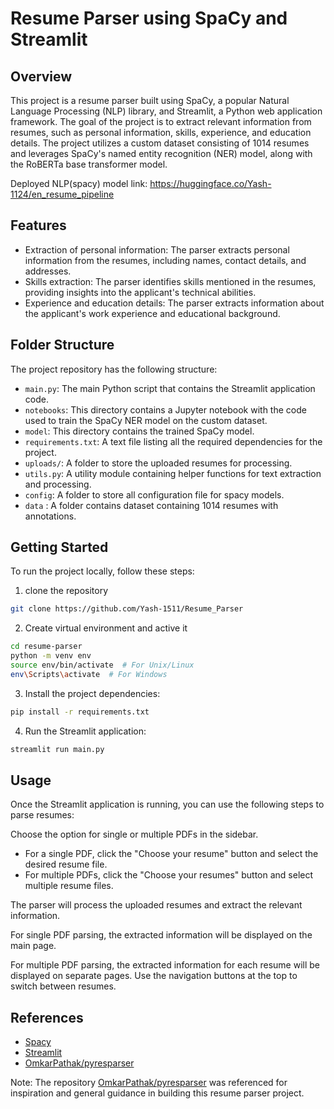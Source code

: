 # Resume Parser using SpaCy and Streamlit

## Overview

This project is a resume parser built using SpaCy, a popular Natural Language Processing (NLP) library, and Streamlit, a Python web application framework. The goal of the project is to extract relevant information from resumes, such as personal information, skills, experience, and education details. The project utilizes a custom dataset consisting of 1014 resumes and leverages SpaCy's named entity recognition (NER) model, along with the RoBERTa base transformer model.

Deployed NLP(spacy) model link: https://huggingface.co/Yash-1124/en_resume_pipeline
## Features

- Extraction of personal information: The parser extracts personal information from the resumes, including names, contact details, and addresses.
- Skills extraction: The parser identifies skills mentioned in the resumes, providing insights into the applicant's technical abilities.
- Experience and education details: The parser extracts information about the applicant's work experience and educational background.

## Folder Structure

The project repository has the following structure:

- `main.py`: The main Python script that contains the Streamlit application code.
- `notebooks`: This directory contains a Jupyter notebook with the code used to train the SpaCy NER model on the custom dataset.
- `model`: This directory contains the trained SpaCy model.
- `requirements.txt`: A text file listing all the required dependencies for the project.
- `uploads/`: A folder to store the uploaded resumes for processing.
- `utils.py`: A utility module containing helper functions for text extraction and processing.
- `config`: A folder to store all configuration file for spacy models.
- `data` : A folder contains dataset containing 1014 resumes with annotations.

## Getting Started

To run the project locally, follow these steps:

1. clone the repository

```sh
git clone https://github.com/Yash-1511/Resume_Parser
```

2. Create virtual environment and active it

```sh
cd resume-parser
python -m venv env
source env/bin/activate  # For Unix/Linux
env\Scripts\activate  # For Windows
```
3. Install the project dependencies:

```sh
pip install -r requirements.txt
```

4. Run the Streamlit application:

```sh
streamlit run main.py
```

## Usage

Once the Streamlit application is running, you can use the following steps to parse resumes:

Choose the option for single or multiple PDFs in the sidebar.

- For a single PDF, click the "Choose your resume" button and select the desired resume file.
- For multiple PDFs, click the "Choose your resumes" button and select multiple resume files.

The parser will process the uploaded resumes and extract the relevant information.

For single PDF parsing, the extracted information will be displayed on the main page.

For multiple PDF parsing, the extracted information for each resume will be displayed on separate pages. Use the navigation buttons at the top to switch between resumes.

## References
- [Spacy](https://spacy.io/)
- [Streamlit](https://streamlit.io/)
- [OmkarPathak/pyresparser](https://github.com/OmkarPathak/pyresparser)

Note: The repository [OmkarPathak/pyresparser](https://github.com/OmkarPathak/pyresparser) was referenced for inspiration and general guidance in building this resume parser project.